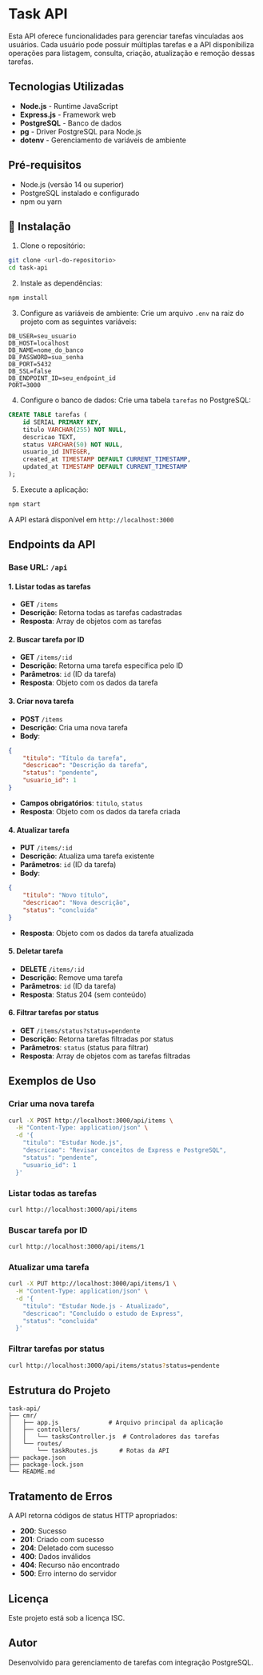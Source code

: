 # Task API

Esta API oferece funcionalidades para gerenciar tarefas vinculadas aos usuários. Cada usuário pode possuir múltiplas tarefas e a API disponibiliza operações para listagem, consulta, criação, atualização e remoção dessas tarefas.

##  Tecnologias Utilizadas

- **Node.js** - Runtime JavaScript
- **Express.js** - Framework web
- **PostgreSQL** - Banco de dados
- **pg** - Driver PostgreSQL para Node.js
- **dotenv** - Gerenciamento de variáveis de ambiente

##  Pré-requisitos

- Node.js (versão 14 ou superior)
- PostgreSQL instalado e configurado
- npm ou yarn

## 🔧 Instalação

1. Clone o repositório:
```bash
git clone <url-do-repositorio>
cd task-api
```

2. Instale as dependências:
```bash
npm install
```

3. Configure as variáveis de ambiente:
Crie um arquivo `.env` na raiz do projeto com as seguintes variáveis:

```env
DB_USER=seu_usuario
DB_HOST=localhost
DB_NAME=nome_do_banco
DB_PASSWORD=sua_senha
DB_PORT=5432
DB_SSL=false
DB_ENDPOINT_ID=seu_endpoint_id
PORT=3000
```

4. Configure o banco de dados:
Crie uma tabela `tarefas` no PostgreSQL:

```sql
CREATE TABLE tarefas (
    id SERIAL PRIMARY KEY,
    titulo VARCHAR(255) NOT NULL,
    descricao TEXT,
    status VARCHAR(50) NOT NULL,
    usuario_id INTEGER,
    created_at TIMESTAMP DEFAULT CURRENT_TIMESTAMP,
    updated_at TIMESTAMP DEFAULT CURRENT_TIMESTAMP
);
```

5. Execute a aplicação:
```bash
npm start
```

A API estará disponível em `http://localhost:3000`

##  Endpoints da API

### Base URL: `/api`

#### 1. Listar todas as tarefas
- **GET** `/items`
- **Descrição**: Retorna todas as tarefas cadastradas
- **Resposta**: Array de objetos com as tarefas

#### 2. Buscar tarefa por ID
- **GET** `/items/:id`
- **Descrição**: Retorna uma tarefa específica pelo ID
- **Parâmetros**: `id` (ID da tarefa)
- **Resposta**: Objeto com os dados da tarefa

#### 3. Criar nova tarefa
- **POST** `/items`
- **Descrição**: Cria uma nova tarefa
- **Body**:
```json
{
    "titulo": "Título da tarefa",
    "descricao": "Descrição da tarefa",
    "status": "pendente",
    "usuario_id": 1
}
```
- **Campos obrigatórios**: `titulo`, `status`
- **Resposta**: Objeto com os dados da tarefa criada

#### 4. Atualizar tarefa
- **PUT** `/items/:id`
- **Descrição**: Atualiza uma tarefa existente
- **Parâmetros**: `id` (ID da tarefa)
- **Body**:
```json
{
    "titulo": "Novo título",
    "descricao": "Nova descrição",
    "status": "concluida"
}
```
- **Resposta**: Objeto com os dados da tarefa atualizada

#### 5. Deletar tarefa
- **DELETE** `/items/:id`
- **Descrição**: Remove uma tarefa
- **Parâmetros**: `id` (ID da tarefa)
- **Resposta**: Status 204 (sem conteúdo)

#### 6. Filtrar tarefas por status
- **GET** `/items/status?status=pendente`
- **Descrição**: Retorna tarefas filtradas por status
- **Parâmetros**: `status` (status para filtrar)
- **Resposta**: Array de objetos com as tarefas filtradas

##  Exemplos de Uso

### Criar uma nova tarefa
```bash
curl -X POST http://localhost:3000/api/items \
  -H "Content-Type: application/json" \
  -d '{
    "titulo": "Estudar Node.js",
    "descricao": "Revisar conceitos de Express e PostgreSQL",
    "status": "pendente",
    "usuario_id": 1
  }'
```

### Listar todas as tarefas
```bash
curl http://localhost:3000/api/items
```

### Buscar tarefa por ID
```bash
curl http://localhost:3000/api/items/1
```

### Atualizar uma tarefa
```bash
curl -X PUT http://localhost:3000/api/items/1 \
  -H "Content-Type: application/json" \
  -d '{
    "titulo": "Estudar Node.js - Atualizado",
    "descricao": "Concluído o estudo de Express",
    "status": "concluida"
  }'
```

### Filtrar tarefas por status
```bash
curl http://localhost:3000/api/items/status?status=pendente
```

##  Estrutura do Projeto

```
task-api/
├── cmr/
│   ├── app.js              # Arquivo principal da aplicação
│   ├── controllers/
│   │   └── tasksController.js  # Controladores das tarefas
│   └── routes/
│       └── taskRoutes.js      # Rotas da API
├── package.json
├── package-lock.json
└── README.md
```

##  Tratamento de Erros

A API retorna códigos de status HTTP apropriados:

- **200**: Sucesso
- **201**: Criado com sucesso
- **204**: Deletado com sucesso
- **400**: Dados inválidos
- **404**: Recurso não encontrado
- **500**: Erro interno do servidor

##  Licença

Este projeto está sob a licença ISC.

##  Autor

Desenvolvido para gerenciamento de tarefas com integração PostgreSQL.
